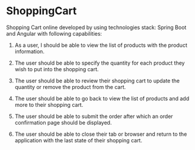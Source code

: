 # ShoppingCart
Shopping Cart online developed by using technologies stack: Spring Boot and Angular with following capabilities:
 
1. As a user, I should be able to view the list of products with the product information.
 
2. The user should be able to specify the quantity for each product they wish to put into the shopping cart.
 
3. The user should be able to review their shopping cart to update the quantity or remove the product from the cart.
 
4. The user should be able to go back to view the list of products and add more to their shopping cart.
 
5. The user should be able to submit the order after which an order confirmation page should be displayed.
 
6. The user should be able to close their tab or browser and return to the application with the last state of their shopping cart.


